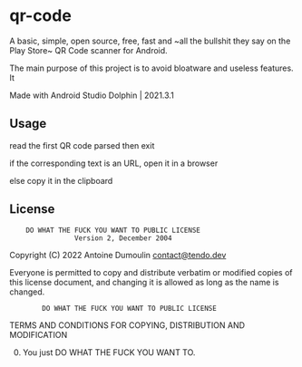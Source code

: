 # qr-code
A basic, simple, open source, free, fast and ~all the bullshit they say on the Play Store~ QR Code scanner for Android.

The main purpose of this project is to avoid bloatware and useless features. 
It 

Made with Android Studio Dolphin | 2021.3.1

## Usage
read the first QR code parsed then exit

if the corresponding text is an URL, open it in a browser

else copy it in the clipboard 

## License

        DO WHAT THE FUCK YOU WANT TO PUBLIC LICENSE 
                    Version 2, December 2004 

 Copyright (C) 2022 Antoine Dumoulin <contact@tendo.dev> 

 Everyone is permitted to copy and distribute verbatim or modified 
 copies of this license document, and changing it is allowed as long 
 as the name is changed. 

            DO WHAT THE FUCK YOU WANT TO PUBLIC LICENSE 
   TERMS AND CONDITIONS FOR COPYING, DISTRIBUTION AND MODIFICATION 

  0. You just DO WHAT THE FUCK YOU WANT TO.
